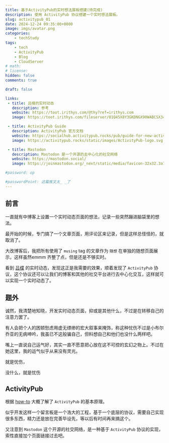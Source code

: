 ```yaml
---
title: 基于ActivityPub的实时想法展板搭建(待完成)
description: 使用 ActivityPub 协议搭建一个实时想法展板。
slug: activitypub_01
date: 2024-12-24 09:35:00+0800
image: imgs/avatar.png
categories:
    - techStudy
tags:
    - tech
    - ActivityPub
    - Blog
    - CloudServer
# math: 
# license: 
hidden: false
comments: true

draft: false

links:
 - title: 吕楪的实时动态
   description: 参考
   website: https://toot.irithys.com/@thy?ref=irithys.com
   image: https://toot.irithys.com/fileserver/01Q45X8Y3GKDNGX90WABCSX34Y/attachment/original/01DH17C7VCG7MA99HZVKR2XXSC.png

 - title: ActivityPub Guide
   description: ActivityPub 官方文档
   website: https://socialhub.activitypub.rocks/pub/guide-for-new-activitypub-implementers
   image: https://activitypub.rocks/static/images/ActivityPub-logo.svg

 - title: Mastodon
   description: Mastodon 是一个开源的去中心化的社交网络
   website: https://mastodon.social/
   image: https://joinmastodon.org/_next/static/media/favicon-32x32.3a702fe9.png

#password: op

#passwordPoint: 这篇推文太_ _了
---
```


## 前言

一直就有中博客上设置一个实时动态页面的想法，记录一些突然蹦进脑袋里的想法。

最开始的时候，专门搞了一个文章页面，用评论区来记录，但是这样总怪怪的，就取消了。

大改博客后，我把所有使用了 `musing` tag 的文章作为 `随想` 在单独的随想页面展示，这样虽然emmm 齐整了点，但是还是不够实时。

看到 [吕楪](https://toot.irithys.com/@thy?ref=irithys.com) 的实时动态，发现这正是我需要的效果，顺着发现了 `ActivityPub` 协议，这个协议还可以让我们的博客和其他的社交平台进行去中心化交互，这样就可以实现一个实时动态了。

## 题外

诚然，我清楚地知晓，开发实时动态页面，抑或是其他什么，不过是在转移自己的注意力罢了。

有人会把个人的困顿愁虑用虚无缥缈的宏大叙事来掩饰，称这种忧伤不过是小布尔乔亚的无病呻吟，我虽已不这般骗自己，但料想自己和他们也没什么两样吧。

嘴上一直说自己运气好，其实一直不愿意把心放在这不可控的玄幻之物上。不过在她这里，我的运气似乎从来没有灵光。

就是忧伤，

没什么，就是忧伤

## ActivityPub

根据 [how-to](https://blog.joinmastodon.org/2018/06/how-to-implement-a-basic-activitypub-server/) 大概了解了 `ActivityPub` 的基本原理。

似乎开发这样一个留言板是一个浩大的工程，基于一个底层的协议，需要自己实现很多东西，精力还是放在完善毕设先，等以后有时间再来搞这个。

又注意到 `Mastodon` 这个开源的社交网络，是一种基于 `ActivityPub` 协议的实现，索性直接加个页面链接过去吧。

